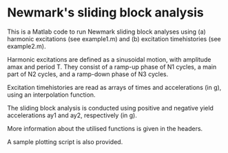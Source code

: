 # Newmark's sliding block analysis

This is a Matlab code to run Newmark sliding block analyses using
(a) harmonic excitations (see example1.m) and (b) excitation timehistories
(see example2.m).

Harmonic excitations are defined as a sinusoidal motion,
with amplitude amax and period T.
They consist of a ramp-up phase of N1 cycles,
a main part of N2 cycles, and a ramp-down phase of N3 cycles.

Excitation timehistories are read as arrays of times and accelerations
(in g), using an interpolation function.

The sliding block analysis is conducted using positive and negative
yield accelerations ay1 and ay2, respectively (in g).

More information about the utilised functions is given in the headers.

A sample plotting script is also provided.